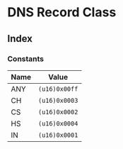  # DNS Record Class
## Index


### Constants

| Name | Value |
| ---- | ----- |
| ANY | `(u16)0x00ff` |
| CH | `(u16)0x0003` |
| CS | `(u16)0x0002` |
| HS | `(u16)0x0004` |
| IN | `(u16)0x0001` |
